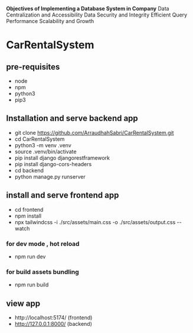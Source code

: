 **Objectives of Implementing a Database System in Company**
Data Centralization and Accessibility
Data Security and Integrity
Efficient Query Performance
 Scalability and Growth
# CarRentalSystem

## pre-requisites

- node  
- npm 
- python3
- pip3

## Installation and serve backend app

- git clone https://github.com/ArraudhahSabri/CarRentalSystem.git
- cd CarRentalSystem
- python3 -m venv .venv 
- source .venv/bin/activate
- pip install django djangorestframework
- pip install django-cors-headers
- cd backend
- python manage.py runserver

## install and serve frontend app
- cd frontend
- npm install
- npx tailwindcss -i ./src/assets/main.css -o ./src/assets/output.css --watch

### for dev mode , hot reload
- npm run dev 

### for build assets bundling
- npm run build

## view app
- http://localhost:5174/ (frontend)
- http://127.0.0.1:8000/ (backend)